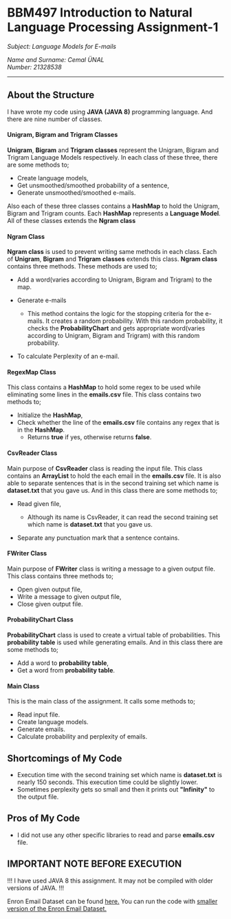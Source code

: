 # BBM497 Introduction to Natural Language Processing Assignment-1

_Subject: Language Models for E-mails_

_Name and Surname: Cemal ÜNAL_  
_Number: 21328538_

- - - -
## About the Structure

I have wrote my code using **JAVA (JAVA 8)** programming language. And there are nine number of classes.

#### Unigram, Bigram and Trigram Classes

**Unigram**, **Bigram** and **Trigram** **classes** represent the Unigram, Bigram and Trigram Language Models respectively. In each class of these three, there are some methods to;
- Create language models,
- Get unsmoothed/smoothed probability of a sentence,
- Generate unsmoothed/smoothed e-mails.

Also each of these three classes contains a **HashMap** to hold the Unigram, Bigram and Trigram counts. Each **HashMap** represents a **Language Model**. All of these classes extends the **Ngram class**

#### Ngram Class
**Ngram class** is used to prevent writing same methods in each class. Each of **Unigram**, **Bigram** and **Trigram** **classes** extends this class. **Ngram class** contains three methods. These methods are used to;
- Add a word(varies according to Unigram, Bigram and Trigram) to the map.


- Generate e-mails
  - This method contains the logic for the stopping criteria for the e-mails. It creates a random probability. With this random probability, it checks the **ProbabilityChart** and gets appropriate word(varies according to Unigram, Bigram and Trigram) with this random probability.


- To calculate Perplexity of an e-mail.

#### RegexMap Class
This class contains a **HashMap** to hold some regex to be used while eliminating some lines in the **emails.csv** file. This class contains two methods to;
- Initialize the **HashMap**,
- Check whether the line of the **emails.csv** file contains any regex that is in the **HashMap**.
  - Returns **true** if yes, otherwise returns **false**.

#### CsvReader Class
Main purpose of **CsvReader** class is reading the input file. This class contains an **ArrayList** to hold the each email in the **emails.csv** file. It is also able to separate sentences that is in the second training set which name is **dataset.txt** that you gave us. And in this class there are some methods to;
- Read given file,
  - Although its name is CsvReader, it can read the second training set which name is **dataset.txt** that you gave us.


- Separate any punctuation mark that a sentence contains.

#### FWriter Class
Main purpose of **FWriter** class is writing a message to a given output file. This class contains three methods to;
- Open given output file,
- Write a message to given output file,
- Close given output file.

#### ProbabilityChart Class
**ProbabilityChart** class is used to create a virtual table of probabilities. This **probability table** is used while generating emails. And in this class there are some methods to;
- Add a word to **probability table**,
- Get a word from **probability table**.

#### Main Class
This is the main class of the assignment. It calls some methods to;
- Read input file.
- Create language models.
- Generate emails.
- Calculate probability and perplexity of emails.

## Shortcomings of My Code
- Execution time with the second training set which name is **dataset.txt** is nearly 150 seconds. This execution time could be slightly lower.
- Sometimes perplexity gets so small and then it prints out **"Infinity"** to the output file.

## Pros of My Code
- I did not use any other specific libraries to read and parse **emails.csv** file.

## IMPORTANT NOTE BEFORE EXECUTION
!!! I have used JAVA 8 this assignment. It may not be compiled with older versions of JAVA. !!!

Enron Email Dataset can be found [here.](https://www.cs.cmu.edu/~enron/enron_mail_20150507.tar.gz)
You can run the code with [smaller version of the Enron Email Dataset.](https://github.com/CemalUnal/BBM497-Assignments/blob/master/Exp1/less-enron-email-dataset.csv)
